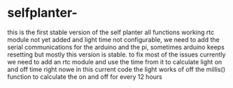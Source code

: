 # selfplanter-
this is the first stable version of the self planter all functions working rtc module not yet added and light time not configurable, we need to add the serial communications for the arduino and the pi,
sometimes arduino keeps resetting but mostly this version is stable.
to fix most of the issues currently we need to add an rtc module and use the time from it to calculate light on and off time
right nowe in this current code the light works of off the millis() function to calculate the on and off for every 12 hours 

